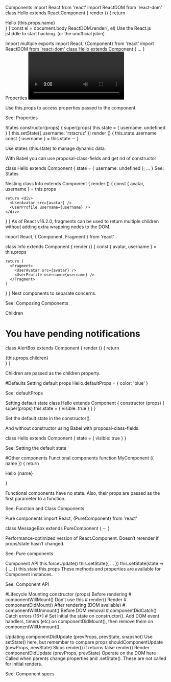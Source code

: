 Components
import React from 'react'
import ReactDOM from 'react-dom'
class Hello extends React.Component {
  render () {
    return <div className='message-box'>
      Hello {this.props.name}
    </div>
  }
}
const el = document.body
ReactDOM.render(<Hello name='John' />, el)
Use the React.js jsfiddle to start hacking. (or the unofficial jsbin)

Import multiple exports
import React, {Component} from 'react'
import ReactDOM from 'react-dom'
class Hello extends Component {
  ...
}
Properties
<Video fullscreen={true} autoplay={false} />
render () {
  this.props.fullscreen
  const { fullscreen, autoplay } = this.props
  ···
}
 
 
Use this.props to access properties passed to the component.

See: Properties

States
constructor(props) {
  super(props)
  this.state = { username: undefined }
}
this.setState({ username: 'rstacruz' })
render () {
  this.state.username
  const { username } = this.state
  ···
}
 
 
Use states (this.state) to manage dynamic data.

With Babel you can use proposal-class-fields and get rid of constructor

class Hello extends Component {
  state = { username: undefined };
  ...
}
See: States

Nesting
class Info extends Component {
  render () {
    const { avatar, username } = this.props

    return <div>
      <UserAvatar src={avatar} />
      <UserProfile username={username} />
    </div>
  }
}
As of React v16.2.0, fragments can be used to return multiple children without adding extra wrapping nodes to the DOM.

import React, {
  Component,
  Fragment
} from 'react'

class Info extends Component {
  render () {
    const { avatar, username } = this.props

    return (
      <Fragment>
        <UserAvatar src={avatar} />
        <UserProfile username={username} />
      </Fragment>
    )
  }
}
Nest components to separate concerns.

See: Composing Components

Children
<AlertBox>
  <h1>You have pending notifications</h1>
</AlertBox>
 
class AlertBox extends Component {
  render () {
    return <div className='alert-box'>
      {this.props.children}
    </div>
  }
}
 
Children are passed as the children property.

#Defaults
Setting default props
Hello.defaultProps = {
  color: 'blue'
}
 
See: defaultProps

Setting default state
class Hello extends Component {
  constructor (props) {
    super(props)
    this.state = { visible: true }
  }
}
 
Set the default state in the constructor().

And without constructor using Babel with proposal-class-fields.

class Hello extends Component {
  state = { visible: true }
}
 
See: Setting the default state

#Other components
Functional components
function MyComponent ({ name }) {
  return <div className='message-box'>
    Hello {name}
  </div>
}
 
Functional components have no state. Also, their props are passed as the first parameter to a function.

See: Function and Class Components

Pure components
import React, {PureComponent} from 'react'

class MessageBox extends PureComponent {
  ···
}
 
Performance-optimized version of React.Component. Doesn’t rerender if props/state hasn’t changed.

See: Pure components

Component API
this.forceUpdate()
this.setState({ ... })
this.setState(state => { ... })
this.state
this.props
These methods and properties are available for Component instances.

See: Component API

#Lifecycle
Mounting
constructor (props)	Before rendering #
componentWillMount()	Don’t use this #
render()	Render #
componentDidMount()	After rendering (DOM available) #
componentWillUnmount()	Before DOM removal #
componentDidCatch()	Catch errors (16+) #
Set initial the state on constructor(). Add DOM event handlers, timers (etc) on componentDidMount(), then remove them on componentWillUnmount().

Updating
componentDidUpdate (prevProps, prevState, snapshot)	Use setState() here, but remember to compare props
shouldComponentUpdate (newProps, newState)	Skips render() if returns false
render()	Render
componentDidUpdate (prevProps, prevState)	Operate on the DOM here
Called when parents change properties and .setState(). These are not called for initial renders.

See: Component specs
